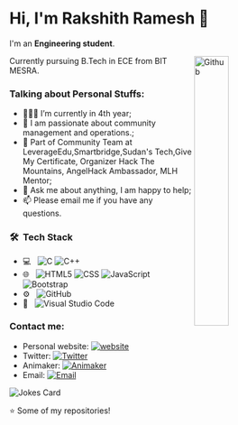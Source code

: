 # Hi, I'm Rakshith Ramesh 🐐

I'm an **Engineering student**.

<img width="35%" align="right" alt="Github" src="https://user-images.githubusercontent.com/48678280/88862734-4903af80-d201-11ea-968b-9c939d88a37c.gif" />

Currently pursuing B.Tech in ECE from BIT MESRA.

### Talking about Personal Stuffs:

- 👨🏽‍💻 I’m currently in 4th year; 
- 🤔 I am passionate about community management and operations.;
- 💼 Part of Community Team at LeverageEdu,Smartbridge,Sudan's Tech,Give My Certificate, Organizer Hack The Mountains, AngelHack Ambassador, MLH Mentor;
- 💬 Ask me about anything, I am happy to help;
- 📫 Please email me if you have any questions.

<h3> 🛠 &nbsp;Tech Stack</h3>

- 💻 &nbsp;
![C](https://img.shields.io/badge/-C-333333?style=flat&logo=C%2B%2B&logoColor=007396)
![C++](https://img.shields.io/badge/-C++-333333?style=flat&logo=C%2B%2B&logoColor=00599C)
- 🌐 &nbsp;
![HTML5](https://img.shields.io/badge/-HTML5-333333?style=flat&logo=HTML5)
![CSS](https://img.shields.io/badge/-CSS-333333?style=flat&logo=CSS3&logoColor=1572B6)
![JavaScript](https://img.shields.io/badge/-JavaScript-333333?style=flat&logo=javascript)
![Bootstrap](https://img.shields.io/badge/-Bootstrap-333333?style=flat&logo=bootstrap&logoColor=563D7C)
- ⚙️ &nbsp;
![GitHub](https://img.shields.io/badge/-GitHub-333333?style=flat&logo=github)
- 🔧 &nbsp;
![Visual Studio Code](https://img.shields.io/badge/-Visual%20Studio%20Code-333333?style=flat&logo=visual-studio-code&logoColor=007ACC)

### Contact me:

- Personal website: [![website](https://img.shields.io/badge/https://rakshith10-portfolio.app/-3693F3?style=flat-square&logo=icloud&logoColor=white)](https://rakshith10-portfolio.netlify.app/)
- Twitter: [![Twitter](https://img.shields.io/badge/@RakshithRames18-1DA1F2?style=flat-square&logo=twitter&logoColor=white)](https://twitter.com/RakshithRames18) 
- Animaker: [![Animaker](https://img.shields.io/badge/@Rakshith_Ramesh-E6162D?style=flat-square&logo=sina-animaker&logoColor=white)](https://app.animaker.com/animo/M4GZJNBkNic19FWP/)
- Email: [![Email](https://img.shields.io/badge/communitymanagerrakshith@gmail.com/rakshithr@rakshith.tech-D14836?style=flat-square&logo=gmail&logoColor=white)](mailto:https://app.animaker.com/animo/M4GZJNBkNic19FWP/)

![Jokes Card](https://readme-jokes.vercel.app/api) 

⭐️ Some of my repositories!
